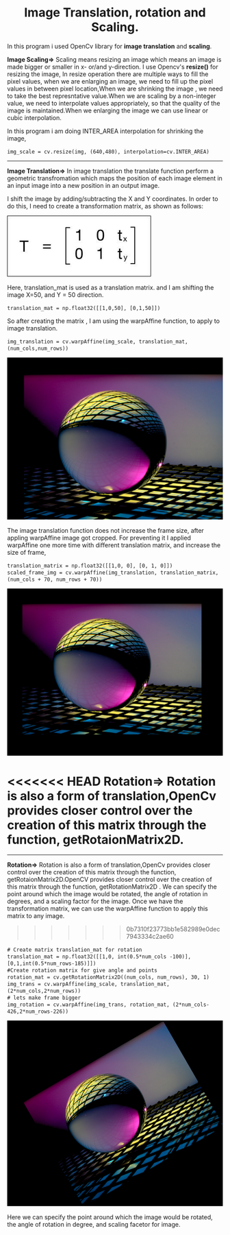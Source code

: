 <center><h1>Image Translation, rotation and Scaling.</h1></center>

In this program i used OpenCv library for **image translation** and **scaling**.

**Image Scaling=>** Scaling means resizing an image which means an image is made bigger or smaller in x- or/and  y-direction. I use Opencv's **resize()** for resizing the image, In resize operation there are multiple ways to fill the pixel values, when we are enlarging an image, we need to fill up the pixel values in between pixel location,When we are shrinking the image , we need to take the best represntative value.When we are scaling by a non-integer value, we need to interpolate values appropriately, so that the
quality of the image is maintained.When we enlarging the image we can use linear or cubic interpolation.

In this program i am doing INTER_AREA interpolation for shrinking the image,

```
img_scale = cv.resize(img, (640,480), interpolation=cv.INTER_AREA)
```
---

**Image Translation=>** In image translation the translate function perform a geometric transfromation which maps the position of each image element in an input image into a new position in an output image.



I shift the image by adding/subtracting the X and Y coordinates. In order to do this, I need to create a transformation matrix, as shown as
follows:

![Translate](../../images/Translate.jpg)

Here, translation_mat is used as a translation matrix. and I am shifting the image X=50, and Y = 50 direction.

```
translation_mat = np.float32([[1,0,50], [0,1,50]])
```
So after creating the matrix , I am using the warpAffine function, to apply to image translation.

```
img_translation = cv.warpAffine(img_scale, translation_mat, (num_cols,num_rows))
```
![Translate_image](../../images/Translation_screenshot_06.01.2021.png)

 The image translation function does not increase the frame size, after appling warpAffine image got cropped. For preventing it I applied warpAffine one more time with different translation matrix, and increase the size of frame,

 ```
 translation_matrix = np.float32([[1,0, 0], [0, 1, 0]])
scaled_frame_img = cv.warpAffine(img_translation, translation_matrix, (num_cols + 70, num_rows + 70))
 ```
 
![fixed_frame](../../images/Translation_image_screenshot_06.01.2021.png)

<<<<<<< HEAD
**Rotation=>** Rotation is also a form of translation,OpenCv provides closer control over the creation of this matrix through the function, getRotaionMatrix2D.
=======
 ---

**Rotation=>** Rotation is also a form of translation,OpenCv provides closer control over the creation of this matrix through the function, getRotaionMatrix2D.OpenCV provides closer control over the creation of this matrix through the function, getRotationMatrix2D . We can specify the point around which the image would be rotated, the angle of rotation in degrees, and a scaling factor for the image. Once we have the transformation matrix, we can use the warpAffine function to apply this matrix to any image.
>>>>>>> 0b7310f23773bb1e582989e0dec7943334c2ae60


```
# Create matrix translation_mat for rotation
translation_mat = np.float32([[1,0, int(0.5*num_cols -100)], [0,1,int(0.5*num_rows-185)]])
#Create rotation matrix for give angle and points 
rotation_mat = cv.getRotationMatrix2D((num_cols, num_rows), 30, 1) 
img_trans = cv.warpAffine(img_scale, translation_mat,(2*num_cols,2*num_rows))
# lets make frame bigger
img_rotation = cv.warpAffine(img_trans, rotation_mat, (2*num_cols-426,2*num_rows-226))

```

![Rotated_image](../../images/Rotation_screenshot_06.01.2021.png)


Here we can specify the point around which the image would be rotated, the angle of rotation in degree, and scaling facetor for image.

